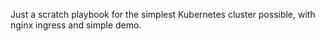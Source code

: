 Just a scratch playbook for the simplest Kubernetes cluster possible, with nginx ingress and simple demo.
